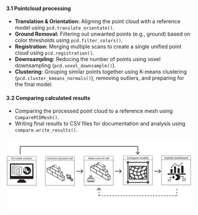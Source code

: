 


#### 3.1  Pointcloud processing
   - **Translation & Orientation:** Aligning the point cloud with a reference model using `pcd.translate_orientate()`.
   - **Ground Removal:** Filtering out unwanted points (e.g., ground) based on color thresholds using `pcd.filter_colors()`.
   - **Registration:** Merging multiple scans to create a single unified point cloud using `pcd.registration()`.
   - **Downsampling:** Reducing the number of points using voxel downsampling (`pcd.voxel_downsample()`).
   - **Clustering:** Grouping similar points together using K-means clustering (`pcd.cluster_kmeans_normals()`), removing outliers, and preparing for the final model.
#### 3.2 Comparing calculated results
   - Comparing the processed point cloud to a reference mesh using `ComparePCDMesh()`.
   - Writing final results to CSV files for documentation and analysis using `compare.write_results()`.


![Workflow Overview](img/maintask.png)
